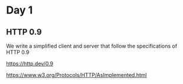 # Day 1

## HTTP 0.9

We write a simplified client and server that follow the specifications of HTTP 0.9

https://http.dev/0.9

https://www.w3.org/Protocols/HTTP/AsImplemented.html

